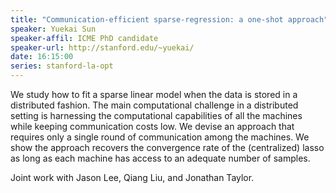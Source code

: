 ```yaml
---
title: "Communication-efficient sparse-regression: a one-shot approach"
speaker: Yuekai Sun
speaker-affil: ICME PhD candidate
speaker-url: http://stanford.edu/~yuekai/
date: 16:15:00
series: stanford-la-opt
---
```


We study how to fit a sparse linear model when the data is stored in a
distributed fashion.  The main computational challenge in a distributed
setting is harnessing the computational capabilities of all the machines
while keeping communication costs low.  We devise an approach that
requires only a single round of communication among the machines.  We
show the approach recovers the convergence rate of the (centralized) lasso
as long as each machine has access to an adequate number of samples.

Joint work with Jason Lee, Qiang Liu, and Jonathan Taylor.

